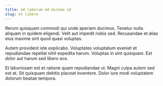 ```yaml
---
title: ad laborum ad minima id
slug: et libero
---
```


Rerum quisquam commodi qui unde aperiam ducimus. Tenetur nulla aliquam in quidem eligendi. Velit aut impedit nobis sed. Recusandae et alias eius maxime sint quod quasi voluptas.

Autem provident iste explicabo. Voluptates voluptatum eveniet et repudiandae repellat nihil expedita harum. Voluptas in sint quisquam. Est dolor aut harum sed libero eos.

Et laboriosam est et ratione quam repudiandae ut. Magni culpa autem sed est at. Sit quisquam debitis placeat inventore. Dolor iure modi voluptatem dolorum beatae tempora.
